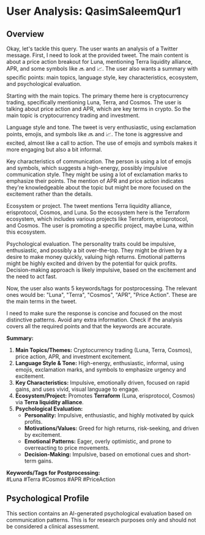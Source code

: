 # User Analysis: QasimSaleemQur1

## Overview

<think>
Okay, let's tackle this query. The user wants an analysis of a Twitter message. First, I need to look at the provided tweet. The main content is about a price action breakout for Luna, mentioning Terra liquidity alliance, APR, and some symbols like 🔜 and 📈. The user also wants a summary with specific points: main topics, language style, key characteristics, ecosystem, and psychological evaluation.

Starting with the main topics. The primary theme here is cryptocurrency trading, specifically mentioning Luna, Terra, and Cosmos. The user is talking about price action and APR, which are key terms in crypto. So the main topic is cryptocurrency trading and investment.

Language style and tone. The tweet is very enthusiastic, using exclamation points, emojis, and symbols like 🔜 and 📈. The tone is aggressive and excited, almost like a call to action. The use of emojis and symbols makes it more engaging but also a bit informal.

Key characteristics of communication. The person is using a lot of emojis and symbols, which suggests a high-energy, possibly impulsive communication style. They might be using a lot of exclamation marks to emphasize their points. The mention of APR and price action indicates they're knowledgeable about the topic but might be more focused on the excitement rather than the details.

Ecosystem or project. The tweet mentions Terra liquidity alliance, erisprotocol, Cosmos, and Luna. So the ecosystem here is the Terraform ecosystem, which includes various projects like Terraform, erisprotocol, and Cosmos. The user is promoting a specific project, maybe Luna, within this ecosystem.

Psychological evaluation. The personality traits could be impulsive, enthusiastic, and possibly a bit over-the-top. They might be driven by a desire to make money quickly, valuing high returns. Emotional patterns might be highly excited and driven by the potential for quick profits. Decision-making approach is likely impulsive, based on the excitement and the need to act fast.

Now, the user also wants 5 keywords/tags for postprocessing. The relevant ones would be: "Luna", "Terra", "Cosmos", "APR", "Price Action". These are the main terms in the tweet.

I need to make sure the response is concise and focused on the most distinctive patterns. Avoid any extra information. Check if the analysis covers all the required points and that the keywords are accurate.
</think>

**Summary:**  
1. **Main Topics/Themes:** Cryptocurrency trading (Luna, Terra, Cosmos), price action, APR, and investment excitement.  
2. **Language Style & Tone:** High-energy, enthusiastic, informal, using emojis, exclamation marks, and symbols to emphasize urgency and excitement.  
3. **Key Characteristics:** Impulsive, emotionally driven, focused on rapid gains, and uses vivid, visual language to engage.  
4. **Ecosystem/Project:** Promotes **Terraform** (Luna, erisprotocol, Cosmos) via **Terra liquidity alliance**.  
5. **Psychological Evaluation:**  
   - **Personality:** Impulsive, enthusiastic, and highly motivated by quick profits.  
   - **Motivations/Values:** Greed for high returns, risk-seeking, and driven by excitement.  
   - **Emotional Patterns:** Eager, overly optimistic, and prone to overreacting to price movements.  
   - **Decision-Making:** Impulsive, based on emotional cues and short-term gains.  

**Keywords/Tags for Postprocessing:**  
#Luna #Terra #Cosmos #APR #PriceAction

## Psychological Profile

This section contains an AI-generated psychological evaluation based on communication patterns. This is for research purposes only and should not be considered a clinical assessment.